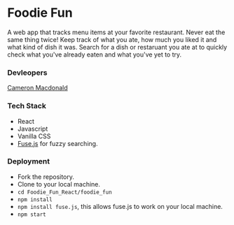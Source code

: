 # Foodie Fun
A web app that tracks menu items at your favorite restaurant. Never eat the same thing twice! Keep track of what you ate, how much you liked it and what kind of dish it was. Search for a dish or restaruant you ate at to quickly check what you've already eaten and what you've yet to try.


### Devleopers
  [Cameron Macdonald](https://github.com/orgs/foodie-fun-chad-j3000/people/cammac725)


### Tech Stack
  - React
  - Javascript
  - Vanilla CSS
  - [Fuse.js](https://fusejs.io/) for fuzzy searching.


### Deployment
  - Fork the repository.
  - Clone to your local machine.
  - `cd Foodie_Fun_React/foodie_fun`
  - `npm install`
  - `npm install fuse.js`, this allows fuse.js to work on your local machine.
  - `npm start`
